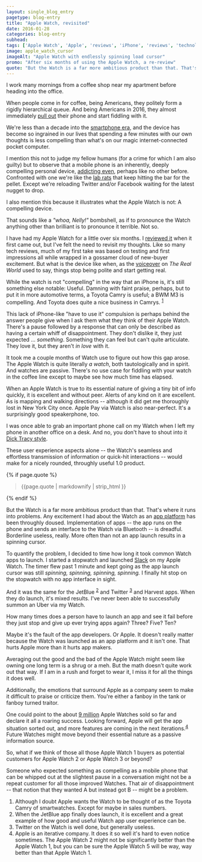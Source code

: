 ```yaml
---
layout: single_blog_entry
pagetype: blog-entry
title: "Apple Watch, revisited"
date: 2016-01-28
categories: blog-entry
subhead:
tags: ['Apple Watch', 'Apple', 'reviews', 'iPhone', 'reviews', 'technology', 'think pieces', 'wanks']
image: apple_watch_cursor
imageAlt: "Apple Watch with endlessly spinning load cursor"
promo: "After six months of using the Apple Watch, a re-review"
quote: "But the Watch is a far more ambitious product than that. That's where it runs into problems."
---  
```


I work many mornings from a coffee shop near my apartment before heading into the office.

When people come in for coffee, being Americans, they politely form a rigidly hierarchical queue. And being Americans in 2016, they almost immediately [pull out][7] their phone and start fiddling with it.

We're less than a decade into the [smartphone era][15], and the device has become so ingrained in our lives that spending a few minutes with our own thoughts is less compelling than what's on our magic internet-connected pocket computer.

I mention this not to judge my fellow humans (for a crime for which I am also guilty) but to observe that a mobile phone is an inherently, deeply compelling personal device, [addicting even][9], perhaps like no other before. Confronted with one we're like the [lab rats][10] that keep hitting the bar for the pellet. Except we're reloading Twitter and/or Facebook waiting for the latest nugget to drop.

I also mention this because it illustrates what the Apple Watch is not:  A compelling device.

That sounds like a _"whoa, Nelly!"_ bombshell, as if to pronounce the Watch anything other than brilliant is to pronounce it terrible. Not so.

I have had my Apple Watch for a little over six months. I [reviewed it][5] when it first came out, but I've felt the need to revisit my thoughts. Like so many tech reviews, much of my first take was based on testing and first impressions all while wrapped in a gossamer cloud of new-buyer excitement. But what is the device like when, as the [voiceover][6] on _The Real World_ used to say, things stop being polite and start getting real.

While the watch is not "compelling" in the way that an iPhone is, it's still something else notable: Useful. Damning with faint praise, perhaps, but to put it in more automotive terms, a Toyota Camry is useful; a BWM M3 is compelling. And Toyota does quite a nice business in Camrys. <sup>[1][1]</sup>

This lack of iPhone-like "have to use it" compulsion is perhaps behind the answer people give when I ask them what they think of their Apple Watch. There's a pause followed by a response that can only be described as having a certain whiff of disappointment. They don't dislike it, they just expected ... _something_. Something they can feel but can't quite articulate. They love it, but they aren't _in love_ with it.

It took me a couple months of Watch use to figure out how this gap arose. The Apple Watch is quite literally _a watch_, both tautologically and in spirit. And watches are passive. There's no use case for fiddling with your watch in the coffee line except to maybe see how much time has elapsed.

When an Apple Watch is true to its essential nature of giving a tiny bit of info quickly, it is excellent and without peer. Alerts of any kind on it are excellent. As is mapping and walking directions -- although it did get me thoroughly lost in New York City once. Apple Pay via Watch is also near-perfect. It's a surprisingly good speakerphone, too.

I was once able to grab an important phone call on my Watch when I left my phone in another office on a desk. And no, you don't have to shout into it [Dick Tracy style][11].

These user experience aspects alone -- the Watch's seamless and effortless transmission of information or quick-hit interactions -- would make for a nicely rounded, throughly useful 1.0 product.

{% if page.quote %}
  <aside class="blog-pullquote">
  <blockquote>{{page.quote | markdownify | strip_html }}</blockquote>
  </aside>
{% endif %}

But the Watch is a far more ambitious product than that. That's where it runs into problems. Any excitement I had about the Watch as an [app platform][12] has been throughly doused. Implementation of apps -- the app runs on the phone and sends an interface to the Watch via Bluetooth -- is dreadful. Borderline useless, really. More often than not an app launch results in a spinning cursor.

To quantify the problem, I decided to time how long it took common Watch apps to launch. I started a stopwatch and launched [Slack][13] on my Apple Watch. The timer flew past 1 minute and kept going as the app launch cursor was still _spinning, spinning, spinning, spinning._ I finally hit stop on the stopwatch with no app interface in sight.

And it was the same for the JetBlue <sup>[2][2]</sup> and Twitter <sup>[3][3]</sup> and Harvest apps. When they do launch, it's mixed results. I've never been able to successfully summon an Uber via my Watch.

How many times does a person have to launch an app and see it fail before they just stop and give up ever trying apps again? Three? Five? Ten?

Maybe it's the fault of the app developers. Or Apple. It doesn't really matter because the Watch was launched as an app platform and it isn't one. That hurts Apple more than it hurts app makers.

Averaging out the good and the bad of the Apple Watch might seem like owning one long term is a shrug or a meh. But the math doesn't quite work out that way. If I am in a rush and forget to wear it, I miss it for all the things it does well.

Additionally, the emotions that surround Apple as a company seem to make it difficult to praise or criticize them. You're either a fanboy in the tank or fanboy turned traitor.

One could point to the about [9 million][14] Apple Watches sold so far and declare it all a roaring success. Looking forward, Apple will get the app situation sorted out, and more features are coming in the next iterations.<sup>[4][4]</sup> Future Watches might move beyond their essential nature as a passive information source.

So, what if we think of those all those Apple Watch 1 buyers as potential customers for Apple Watch 2 or Apple Watch 3 or beyond?

Someone who expected something as compelling as a mobile phone that can be whipped out at the slightest pause in a conversation might not be a repeat customer for all those improved Watches. That air of disappointment -- that notion that they wanted A but instead got B -- might be a problem.  





1. <span id="footnote-one-watch-six"></span> Although I  doubt Apple wants the Watch to be thought of as the Toyota Camry of smartwatches. Except for maybe in sales numbers.
2. <span id="footnote-two-watch-six"></span>When the JetBlue app finally does launch, it is excellent and a great example of how good and useful Watch app user experience can be.
3. <span id="footnote-three-watch-six"></span> Twitter on the Watch is well done, but generally useless.
4. <span id="footnote-four-watch-six"></span>Apple is an iterative company. It does it so well it's hard to even notice sometimes. The Apple Watch 2 might not be significantly better than the Apple Watch 1, but you can be sure the Apple Watch 5 will be way, way better than that Apple Watch 1.

[1]:#footnote-one-watch-six
[2]:#footnote-two-watch-six
[3]:#footnote-three-watch-six
[4]:#footnote-four-watch-six
[5]:https://www.davidputney.com/2015/05/just-nice.html
[6]:https://www.youtube.com/watch?v=xIni27L3q_k
[7]:https://orrdesign.files.wordpress.com/2012/10/waiting-in-line-for-iphone.jpg
[8]:https://www.psychologytoday.com/blog/reading-between-the-headlines/201307/smartphone-addiction
[9]:https://www.psychologytoday.com/blog/reading-between-the-headlines/201307/smartphone-addiction
[10]:https://www.youtube.com/watch?v=de_b7k9kQp0
[11]:https://connellydale.files.wordpress.com/2011/11/dick-tracy-wrist-radio.jpg
[12]:http://www.apple.com/watch/apps/?afid=p238%7CsNvOI70OH-dc_mtid_20925qtb42335_pcrid_81853254973_&cid=wwa-us-kwg-watch-slid-
[13]:http://slackhq.com/post/117286938440/slack-for-apple-watch
[14]:http://www.fool.com/investing/general/2016/01/21/a-low-estimate-of-9-million-apple-watches-sold-in.aspx
[15]:https://www.youtube.com/watch?v=9hUIxyE2Ns8

